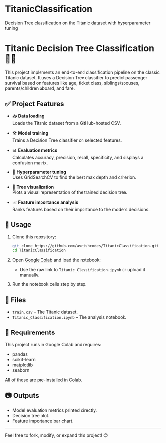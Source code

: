 # TitanicClassification
Decision Tree classification on the Titanic dataset with hyperparameter tuning

# Titanic Decision Tree Classification 🚢🌳

This project implements an end-to-end classification pipeline on the classic Titanic dataset. It uses a Decision Tree classifier to predict passenger survival based on features like age, ticket class, siblings/spouses, parents/children aboard, and fare.

## ✅ Project Features

- 📥 **Data loading**  
  Loads the Titanic dataset from a GitHub-hosted CSV.

- 🛠️ **Model training**  
  Trains a Decision Tree classifier on selected features.

- 📊 **Evaluation metrics**  
  Calculates accuracy, precision, recall, specificity, and displays a confusion matrix.

- 🔎 **Hyperparameter tuning**  
  Uses GridSearchCV to find the best max depth and criterion.

- 🌳 **Tree visualization**  
  Plots a visual representation of the trained decision tree.

- 📈 **Feature importance analysis**  
  Ranks features based on their importance to the model’s decisions.

## 🚀 Usage

1. Clone this repository:
    ```bash
    git clone https://github.com/avnishcodes/TitanicClassification.git
    cd TitanicClassification
    ```

2. Open [Google Colab](https://colab.research.google.com) and load the notebook:
    - Use the raw link to `Titanic_Classification.ipynb` or upload it manually.

3. Run the notebook cells step by step.

## 📁 Files

- `train.csv` – The Titanic dataset.
- `Titanic_Classification.ipynb` – The analysis notebook.

## 📌 Requirements

This project runs in Google Colab and requires:
- pandas
- scikit-learn
- matplotlib
- seaborn

All of these are pre-installed in Colab.

## 📷 Outputs

- Model evaluation metrics printed directly.
- Decision tree plot.
- Feature importance bar chart.

---

Feel free to fork, modify, or expand this project! 😊
